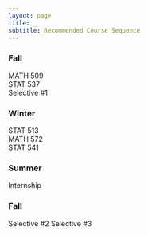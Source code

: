 ```yaml
---
layout: page
title: _
subtitle: Recommended Course Sequence
---
```


### Fall
MATH 509  
STAT 537  
Selective #1  
  
  
### Winter  
STAT 513  
MATH 572  
STAT 541  

### Summer
Internship

### Fall
Selective #2
Selective #3
